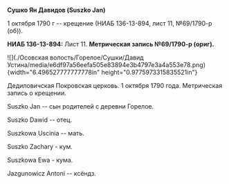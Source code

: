 **Сушко Ян Давидов (Suszko Jan)**

1 октября 1790 г -- крещение (НИАБ 136-13-894, лист 11, №69/1790-р
(об)).

**НИАБ 136-13-894:** Лист 11. **Метрическая запись №69/1790-р (ориг).**

![](./Осовская волость/Горелое/Сушки/Давид Устина/media/e6df97a56eefa505e83894e3b4797e3a4a553e78.png){width="6.496527777777778in"
height="0.9775973315835521in"}

Дедиловичская Покровская церковь. 1 октября 1790 года. Метрическая
запись о крещении.

Suszko Jan -- сын родителей с деревни Горелое.

Suszko Dawid -- отец.

Suszkowa Uscinia -- мать.

Suszko Zachary - кум.

Suszkowa Ewa - кума.

Jazgunowicz Antoni -- ксёндз.
